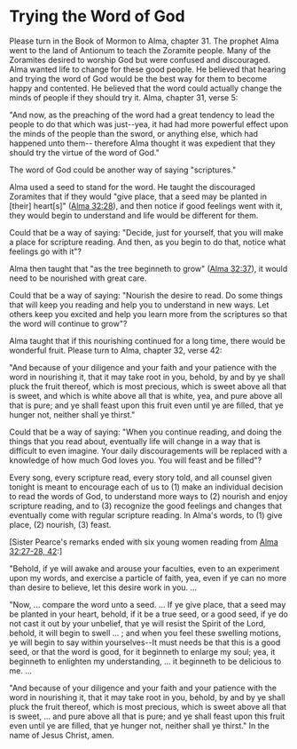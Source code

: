 # Trying the Word of God

Please turn in the Book of Mormon to Alma, chapter 31. The prophet Alma went
to the land of Antionum to teach the Zoramite people. Many of the Zoramites
desired to worship God but were confused and discouraged. Alma wanted life to
change for these good people. He believed that hearing and trying the word of
God would be the best way for them to become happy and contented. He believed
that the word could actually change the minds of people if they should try it.
Alma, chapter 31, verse 5:

"And now, as the preaching of the word had a great tendency to lead the people
to do that which was just--yea, it had had more powerful effect upon the minds
of the people than the sword, or anything else, which had happened unto them--
therefore Alma thought it was expedient that they should try the virtue of the
word of God."

The word of God could be another way of saying "scriptures."

Alma used a seed to stand for the word. He taught the discouraged Zoramites
that if they would "give place, that a seed may be planted in [their]
heart[s]" ([Alma
32:28](https://www.lds.org/scriptures/bofm/alma/32.28?lang=eng#27)), and then
notice if good feelings went with it, they would begin to understand and life
would be different for them.

Could that be a way of saying: "Decide, just for yourself, that you will make
a place for scripture reading. And then, as you begin to do that, notice what
feelings go with it"?

Alma then taught that "as the tree beginneth to grow" ([Alma
32:37](https://www.lds.org/scriptures/bofm/alma/32.37?lang=eng#36)), it would
need to be nourished with great care.

Could that be a way of saying: "Nourish the desire to read. Do some things
that will keep you reading and help you to understand in new ways. Let others
keep you excited and help you learn more from the scriptures so that the word
will continue to grow"?

Alma taught that if this nourishing continued for a long time, there would be
wonderful fruit. Please turn to Alma, chapter 32, verse 42:

"And because of your diligence and your faith and your patience with the word
in nourishing it, that it may take root in you, behold, by and by ye shall
pluck the fruit thereof, which is most precious, which is sweet above all that
is sweet, and which is white above all that is white, yea, and pure above all
that is pure; and ye shall feast upon this fruit even until ye are filled,
that ye hunger not, neither shall ye thirst."

Could that be a way of saying: "When you continue reading, and doing the
things that you read about, eventually life will change in a way that is
difficult to even imagine. Your daily discouragements will be replaced with a
knowledge of how much God loves you. You will feast and be filled"?

Every song, every scripture read, every story told, and all counsel given
tonight is meant to encourage each of us to (1) make an individual decision to
read the words of God, to understand more ways to (2) nourish and enjoy
scripture reading, and to (3) recognize the good feelings and changes that
eventually come with regular scripture reading. In Alma's words, to (1) give
place, (2) nourish, (3) feast.

[Sister Pearce's remarks ended with six young women reading from [Alma
32:27-28,
42](https://www.lds.org/scriptures/bofm/alma/32.27-28%2C42?lang=eng#26):]

"Behold, if ye will awake and arouse your faculties, even to an experiment
upon my words, and exercise a particle of faith, yea, even if ye can no more
than desire to believe, let this desire work in you. ...

"Now, ... compare the word unto a seed. ... If ye give place, that a seed may be
planted in your heart, behold, if it be a true seed, or a good seed, if ye do
not cast it out by your unbelief, that ye will resist the Spirit of the Lord,
behold, it will begin to swell ... ; and when you feel these swelling motions,
ye will begin to say within yourselves--It must needs be that this is a good
seed, or that the word is good, for it beginneth to enlarge my soul; yea, it
beginneth to enlighten my understanding, ... it beginneth to be delicious to me.
...

"And because of your diligence and your faith and your patience with the word
in nourishing it, that it may take root in you, behold, by and by ye shall
pluck the fruit thereof, which is most precious, which is sweet above all that
is sweet, ... and pure above all that is pure; and ye shall feast upon this
fruit even until ye are filled, that ye hunger not, neither shall ye thirst."
In the name of Jesus Christ, amen.

